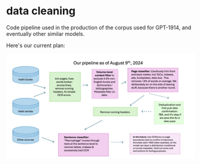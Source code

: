 data cleaning
=============

Code pipeline used in the production of the corpus used for GPT-1914, and eventually other similar models.

Here's our current plan:

![Flowchart of the process](CurrentDataCleaningFlowchartAug9.jpg)